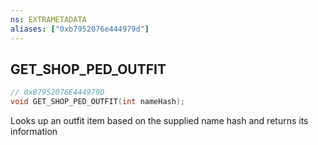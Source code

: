 ```yaml
---
ns: EXTRAMETADATA
aliases: ["0xb7952076e444979d"]
---
```

## GET_SHOP_PED_OUTFIT

```c
// 0xB7952076E444979D
void GET_SHOP_PED_OUTFIT(int nameHash);
```

Looks up an outfit item based on the supplied name hash and returns its information

